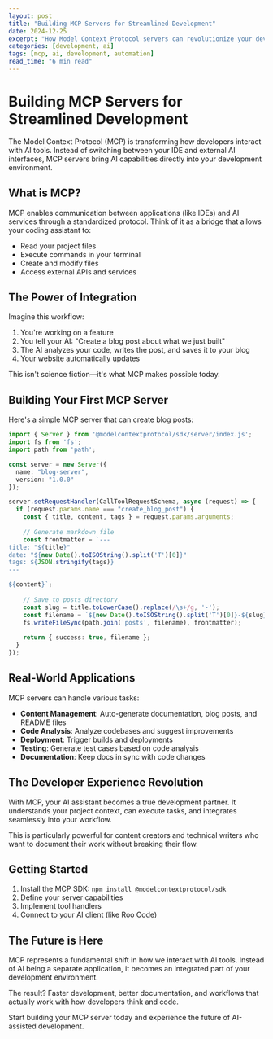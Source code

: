 ```yaml
---
layout: post
title: "Building MCP Servers for Streamlined Development"
date: 2024-12-25
excerpt: "How Model Context Protocol servers can revolutionize your development workflow by integrating AI directly into your IDE."
categories: [development, ai]
tags: [mcp, ai, development, automation]
read_time: "6 min read"
---
```


# Building MCP Servers for Streamlined Development

The Model Context Protocol (MCP) is transforming how developers interact with AI tools. Instead of switching between your IDE and external AI interfaces, MCP servers bring AI capabilities directly into your development environment.

## What is MCP?

MCP enables communication between applications (like IDEs) and AI services through a standardized protocol. Think of it as a bridge that allows your coding assistant to:

- Read your project files
- Execute commands in your terminal
- Create and modify files
- Access external APIs and services

## The Power of Integration

Imagine this workflow:
1. You're working on a feature
2. You tell your AI: "Create a blog post about what we just built"
3. The AI analyzes your code, writes the post, and saves it to your blog
4. Your website automatically updates

This isn't science fiction—it's what MCP makes possible today.

## Building Your First MCP Server

Here's a simple MCP server that can create blog posts:

```typescript
import { Server } from '@modelcontextprotocol/sdk/server/index.js';
import fs from 'fs';
import path from 'path';

const server = new Server({
  name: "blog-server",
  version: "1.0.0"
});

server.setRequestHandler(CallToolRequestSchema, async (request) => {
  if (request.params.name === "create_blog_post") {
    const { title, content, tags } = request.params.arguments;
    
    // Generate markdown file
    const frontmatter = `---
title: "${title}"
date: "${new Date().toISOString().split('T')[0]}"
tags: ${JSON.stringify(tags)}
---

${content}`;
    
    // Save to posts directory
    const slug = title.toLowerCase().replace(/\s+/g, '-');
    const filename = `${new Date().toISOString().split('T')[0]}-${slug}.md`;
    fs.writeFileSync(path.join('posts', filename), frontmatter);
    
    return { success: true, filename };
  }
});
```

## Real-World Applications

MCP servers can handle various tasks:

- **Content Management**: Auto-generate documentation, blog posts, and README files
- **Code Analysis**: Analyze codebases and suggest improvements
- **Deployment**: Trigger builds and deployments
- **Testing**: Generate test cases based on code analysis
- **Documentation**: Keep docs in sync with code changes

## The Developer Experience Revolution

With MCP, your AI assistant becomes a true development partner. It understands your project context, can execute tasks, and integrates seamlessly into your workflow.

This is particularly powerful for content creators and technical writers who want to document their work without breaking their flow.

## Getting Started

1. Install the MCP SDK: `npm install @modelcontextprotocol/sdk`
2. Define your server capabilities
3. Implement tool handlers
4. Connect to your AI client (like Roo Code)

## The Future is Here

MCP represents a fundamental shift in how we interact with AI tools. Instead of AI being a separate application, it becomes an integrated part of your development environment.

The result? Faster development, better documentation, and workflows that actually work with how developers think and code.

Start building your MCP server today and experience the future of AI-assisted development.